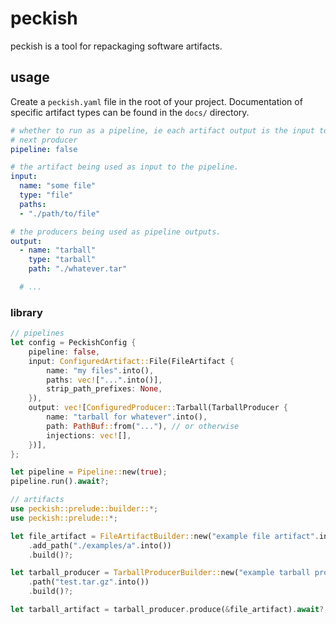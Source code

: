 # peckish

peckish is a tool for repackaging software artifacts.

## usage

Create a `peckish.yaml` file in the root of your project. Documentation of
specific artifact types can be found in the `docs/` directory.

```yaml
# whether to run as a pipeline, ie each artifact output is the input to the
# next producer
pipeline: false

# the artifact being used as input to the pipeline.
input:
  name: "some file"
  type: "file"
  paths:
  - "./path/to/file"

# the producers being used as pipeline outputs.
output:
  - name: "tarball"
    type: "tarball"
    path: "./whatever.tar"

  # ...
```

### library

```rust
// pipelines
let config = PeckishConfig {
    pipeline: false,
    input: ConfiguredArtifact::File(FileArtifact {
        name: "my files".into(),
        paths: vec!["...".into()],
        strip_path_prefixes: None,
    }),
    output: vec![ConfiguredProducer::Tarball(TarballProducer {
        name: "tarball for whatever".into(),
        path: PathBuf::from("..."), // or otherwise
        injections: vec![],
    })],
};

let pipeline = Pipeline::new(true);
pipeline.run().await?;

// artifacts
use peckish::prelude::builder::*;
use peckish::prelude::*;

let file_artifact = FileArtifactBuilder::new("example file artifact".into())
    .add_path("./examples/a".into())
    .build()?;

let tarball_producer = TarballProducerBuilder::new("example tarball producer".into())
    .path("test.tar.gz".into())
    .build()?;

let tarball_artifact = tarball_producer.produce(&file_artifact).await?;
```
